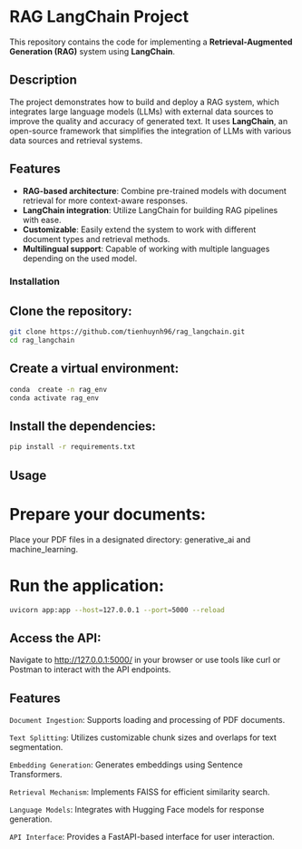 # RAG LangChain Project

This repository contains the code for implementing a **Retrieval-Augmented Generation (RAG)** system using **LangChain**.

## Description

The project demonstrates how to build and deploy a RAG system, which integrates large language models (LLMs) with external data sources to improve the quality and accuracy of generated text. It uses **LangChain**, an open-source framework that simplifies the integration of LLMs with various data sources and retrieval systems.

## Features

- **RAG-based architecture**: Combine pre-trained models with document retrieval for more context-aware responses.
- **LangChain integration**: Utilize LangChain for building RAG pipelines with ease.
- **Customizable**: Easily extend the system to work with different document types and retrieval methods.
- **Multilingual support**: Capable of working with multiple languages depending on the used model.


### Installation
## Clone the repository:
```bash
git clone https://github.com/tienhuynh96/rag_langchain.git
cd rag_langchain
```
## Create a virtual environment:
``` bash
conda  create -n rag_env
conda activate rag_env
```
## Install the dependencies:
``` bash
pip install -r requirements.txt
```

## Usage
# Prepare your documents:
Place your PDF files in a designated directory: generative_ai and machine_learning.

# Run the application:
```bash
uvicorn app:app --host=127.0.0.1 --port=5000 --reload
```

## Access the API:

Navigate to http://127.0.0.1:5000/ in your browser or use tools like curl or Postman to interact with the API endpoints.

## Features
`Document Ingestion`: Supports loading and processing of PDF documents.

`Text Splitting`: Utilizes customizable chunk sizes and overlaps for text segmentation.

`Embedding Generation`: Generates embeddings using Sentence Transformers.

`Retrieval Mechanism`: Implements FAISS for efficient similarity search.

`Language Models`: Integrates with Hugging Face models for response generation.

`API Interface`: Provides a FastAPI-based interface for user interaction.
